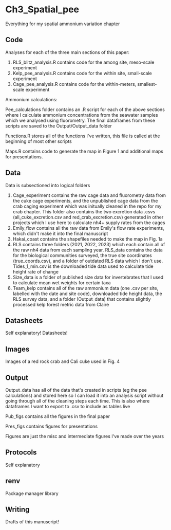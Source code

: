 # Ch3_Spatial_pee
Everything for my spatial ammonium variation chapter

## Code
Analyses for each of the three main sections of this paper:
1) RLS_blitz_analysis.R contains code for the among site, meso-scale experiment
2) Kelp_pee_analysis.R contains code for the within site, small-scale experiment
3) Cage_pee_analysis.R contains code for the within-meters, smallest-scale experiment


Ammonium calculations:

Pee_calculations folder contains an .R script for each of the above sections where I calculate ammonium concentrations from the seawater samples which we analysed using fluorometry. The final dataframes from these scripts are saved to the Output/Output_data folder

Functions.R stores all of the functions I've written, this file is called at the beginning of most other scripts

Maps.R contains code to generate the map in Figure 1 and additional maps for presentations.

## Data
Data is subsectioned into logical folders
1) Cage_experiment contains the raw cage data and fluorometry data from the cuke cage experiments, and the unpublished cage data from the crab caging experiment which was initually cleaned in the repo for my crab chapter. This folder also contains the two excretion data .csvs (all_cuke_excretion.csv and red_crab_excretion.csv) generated in other projects which I use here to calculate nh4+ supply rates from the cages
2) Emily_flow contains all the raw data from Emily's flow rate experiments, which didn't make it into the final manuscript
3) Hakai_coast contains the shapefiles needed to make the map in Fig. 1a
4) RLS contains three folders (2021, 2022, 2023) which each contain all of the raw nh4 data from each sampling year. RLS_data contains the data for the biological communities surveyed, the true site coordinates (true_coords.csv), and a folder of outdated RLS data which I don't use. Tides_1_min.csv is the downloaded tide data used to calculate tide height rate of change
5) Size_data is a folder of published size data for invertebrates that I used to calculate mean wet weights for certain taxa
6) Team_kelp contains all of the raw ammonium data (one .csv per site, labelled with the date and site code), downloaded tide height data, the RLS survey data, and a folder (Output_data) that contains slightly processed kelp forest metric data from Claire


## Datasheets
Self explanatory! Datasheets!

## Images
Images of a red rock crab and Cali cuke used in Fig. 4

## Output

Output_data has all of the data that's created in scripts (eg the pee calculations) and stored here so I can load it into an analysis script without going through all of the cleaning steps each time. This is also where dataframes I want to export to .csv to include as tables live

Pub_figs contains all the figures in the final paper

Pres_figs contains figures for presentations

Figures are just the misc and intermediate figures I've made over the years

## Protocols
Self explanatory

## renv
Package manager library

## Writing
Drafts of this manuscript!
